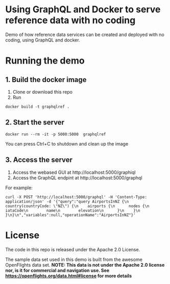 # Using GraphQL and Docker to serve reference data with no coding
Demo of how reference data services can be created and deployed with no coding, using GraphQL and docker.

# Running the demo

## 1. Build the docker image

1. Clone or download this repo
2. Run
```
docker build -t graphqlref .
```

## 2. Start the server
```
docker run --rm -it -p 5000:5000  graphqlref
```
You can press Ctrl+C to shutdown and clean up the image

## 3. Access the server

1. Access the webased GUI at  http://localhost:5000/graphiql
2. Access the GraphQL endpint at http://localhost:5000/graphql

For example:
```
curl -X POST 'http://localhost:5000/graphql' -H 'Content-Type: application/json' -d '{"query":"query AirportsInNZ {\n  country(countryCode: \"NZ\") {\n    airports {\n      nodes {\n        iataCode\n        name\n        elevation\n      }\n    }\n  }\n}\n","variables":null,"operationName":"AirportsInNZ"}' 
```

# License
The code in this repo is released under the Apache 2.0 License.

The sample data set used in this demo is built from the awesome OpenFlights data set.
**NOTE: This data is not under the Apache 2.0 license nor, is it for commercial and navigation use. See https://openflights.org/data.html#license for more details**